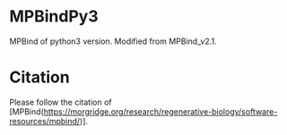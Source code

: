 # MPBindPy3
MPBind of python3 version. Modified from MPBind_v2.1.  

# Citation
Please follow the citation of [MPBind(https://morgridge.org/research/regenerative-biology/software-resources/mpbind/)].  
